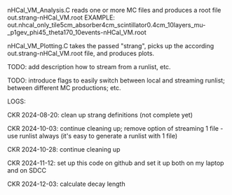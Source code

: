 nHCal_VM_Analysis.C reads one or more MC files and produces a root file out.strang-nHCal_VM.root
EXAMPLE: out.nhcal_only_tile5cm_absorber4cm_scintillator0.4cm_10layers_mu-_p1gev_phi45_theta170_10events-nHCal_VM.root

nHCal_VM_Plotting.C takes the passed "strang", picks up the according out.strang-nHCal_VM.root file, and produces plots. 

TODO: add description how to stream from a runlist, etc.

TODO: introduce flags to easily switch between local and streaming runlist; between different MC productions; etc.

LOGS:

CKR 2024-08-20: clean up strang definitions (not complete yet)

CKR 2024-10-03: continue cleaning up; remove option of streaming 1 file - use runlist always (it's easy to generate a runlist with 1 file)

CKR 2024-10-28: continue cleaning up

CKR 2024-11-12: set up this code on github and set it up both on my laptop and on SDCC

CKR 2024-12-03: calculate decay length 
